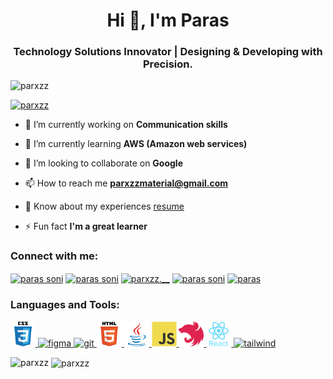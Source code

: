 <h1 align="center">Hi 👋, I'm Paras</h1>
<h3 align="center">Technology Solutions Innovator | Designing & Developing with Precision.</h3>

<p align="left"> <img src="https://komarev.com/ghpvc/?username=parxzz&label=Profile%20views&color=0e75b6&style=flat" alt="parxzz" /> </p>

<p align="left"> <a href="https://github.com/ryo-ma/github-profile-trophy"><img src="https://github-profile-trophy.vercel.app/?username=parxzz" alt="parxzz" /></a> </p>

- 🔭 I’m currently working on **Communication skills**

- 🌱 I’m currently learning **AWS (Amazon web services)**

- 👯 I’m looking to collaborate on **Google**

- 📫 How to reach me **parxzzmaterial@gmail.com**

- 📄 Know about my experiences [resume](resume)

- ⚡ Fun fact **I'm a great learner**

<h3 align="left">Connect with me:</h3>
<p align="left">
<a href="https://linkedin.com/in/paras soni" target="blank"><img align="center" src="https://raw.githubusercontent.com/rahuldkjain/github-profile-readme-generator/master/src/images/icons/Social/linked-in-alt.svg" alt="paras soni" height="30" width="40" /></a>
<a href="https://fb.com/paras soni" target="blank"><img align="center" src="https://raw.githubusercontent.com/rahuldkjain/github-profile-readme-generator/master/src/images/icons/Social/facebook.svg" alt="paras soni" height="30" width="40" /></a>
<a href="https://instagram.com/parxzz.__" target="blank"><img align="center" src="https://raw.githubusercontent.com/rahuldkjain/github-profile-readme-generator/master/src/images/icons/Social/instagram.svg" alt="parxzz.__" height="30" width="40" /></a>
<a href="https://www.youtube.com/c/paras soni" target="blank"><img align="center" src="https://raw.githubusercontent.com/rahuldkjain/github-profile-readme-generator/master/src/images/icons/Social/youtube.svg" alt="paras soni" height="30" width="40" /></a>
<a href="https://www.leetcode.com/paras" target="blank"><img align="center" src="https://raw.githubusercontent.com/rahuldkjain/github-profile-readme-generator/master/src/images/icons/Social/leet-code.svg" alt="paras" height="30" width="40" /></a>
</p>

<h3 align="left">Languages and Tools:</h3>
<p align="left"> <a href="https://www.w3schools.com/css/" target="_blank" rel="noreferrer"> <img src="https://raw.githubusercontent.com/devicons/devicon/master/icons/css3/css3-original-wordmark.svg" alt="css3" width="40" height="40"/> </a> <a href="https://www.figma.com/" target="_blank" rel="noreferrer"> <img src="https://www.vectorlogo.zone/logos/figma/figma-icon.svg" alt="figma" width="40" height="40"/> </a> <a href="https://git-scm.com/" target="_blank" rel="noreferrer"> <img src="https://www.vectorlogo.zone/logos/git-scm/git-scm-icon.svg" alt="git" width="40" height="40"/> </a> <a href="https://www.w3.org/html/" target="_blank" rel="noreferrer"> <img src="https://raw.githubusercontent.com/devicons/devicon/master/icons/html5/html5-original-wordmark.svg" alt="html5" width="40" height="40"/> </a> <a href="https://www.java.com" target="_blank" rel="noreferrer"> <img src="https://raw.githubusercontent.com/devicons/devicon/master/icons/java/java-original.svg" alt="java" width="40" height="40"/> </a> <a href="https://developer.mozilla.org/en-US/docs/Web/JavaScript" target="_blank" rel="noreferrer"> <img src="https://raw.githubusercontent.com/devicons/devicon/master/icons/javascript/javascript-original.svg" alt="javascript" width="40" height="40"/> </a> <a href="https://nestjs.com/" target="_blank" rel="noreferrer"> <img src="https://raw.githubusercontent.com/devicons/devicon/master/icons/nestjs/nestjs-plain.svg" alt="nestjs" width="40" height="40"/> </a> <a href="https://reactjs.org/" target="_blank" rel="noreferrer"> <img src="https://raw.githubusercontent.com/devicons/devicon/master/icons/react/react-original-wordmark.svg" alt="react" width="40" height="40"/> </a> <a href="https://tailwindcss.com/" target="_blank" rel="noreferrer"> <img src="https://www.vectorlogo.zone/logos/tailwindcss/tailwindcss-icon.svg" alt="tailwind" width="40" height="40"/> </a> </p>

<p><img align="left" src="https://github-readme-stats.vercel.app/api/top-langs?username=parxzz&show_icons=true&locale=en&layout=compact" alt="parxzz" /></p>

<p>&nbsp;<img align="center" src="https://github-readme-stats.vercel.app/api?username=parxzz&show_icons=true&locale=en" alt="parxzz" /></p>
